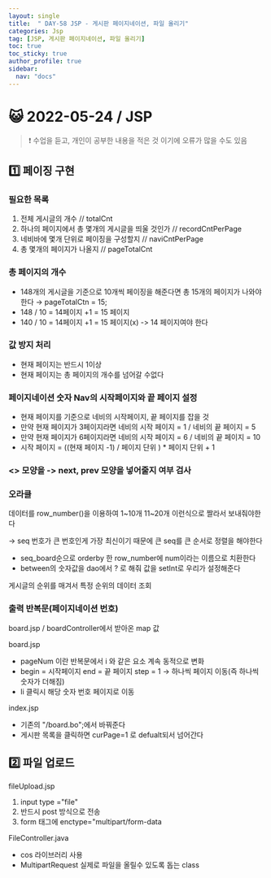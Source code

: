 ```yaml
---
layout: single
title:  " DAY-58 JSP - 게시판 페이지네이션, 파일 올리기"
categories: Jsp
tag: [JSP, 게시판 페이지네이션, 파일 올리기]
toc: true
toc_sticky: true
author_profile: true
sidebar:
  nav: "docs"
---
```




# 😺 2022-05-24 / JSP

<!--Quote-->
> ❗ 수업을 듣고, 개인이 공부한 내용을 적은 것 이기에 오류가 많을 수도 있음


## 1️⃣ 페이징 구현

### 필요한 목록

1. 전체 게시글의 개수  // totalCnt
2. 하나의 페이지에서 총 몇개의 게시글을 띄울 것인가  // recordCntPerPage
3. 네비바에 몇개 단위로 페이징을 구성할지 // naviCntPerPage
4. 총 몇개의 페이지가 나올지 // pageTotalCnt

### 총 페이지의 개수

- 148개의 게시글을 기준으로 10개씩 페이징을 해준다면 총 15개의 페이지가 나와야한다 →
pageTotalCtn = 15;
- 148 / 10  = 14페이지 +1 = 15 페이지
- 140 / 10  = 14페이지 +1 = 15 페이지(x) -> 14 페이지여야 한다

<script src="https://gist.github.com/kimyeong96/87c25624924516ab35716197ebc05ab6.js"></script>

### 값 방지 처리

- 현재 페이지는 반드시 1이상
- 현재 페이지는 총 페이지의 개수를 넘어갈 수없다

<script src="https://gist.github.com/kimyeong96/6c92d02d7ad173c105f789696721bcb1.js"></script>

### 페이지네이션 숫자 Nav의 시작페이지와 끝 페이지 설정

- 현재 페이지를 기준으로 네비의 시작페이지, 끝 페이지를 잡을 것
- 만약 현재 페이지가 3페이지라면 네비의 시작 페이지 = 1 / 네비의 끝 페이지 = 5
- 만약 현재 페이지가 6페이지라면 네비의 시작 페이지 = 6 / 네비의 끝 페이지 = 10
- 시작 페이지 = ((현재 페이지 -1) / 페이지 단위 ) * 페이지 단위 + 1

<script src="https://gist.github.com/kimyeong96/184938bc72763791608928a05660e500.js"></script>

### <> 모양을 -> next, prev 모양을 넣어줄지 여부 검사

<script src="https://gist.github.com/kimyeong96/65a824e72826d8b182c442f9bad45d3e.js"></script>

### 오라클

데이터를 row_number()을 이용하여 1~10개 11~20개 이런식으로 짤라서 보내줘야한다

→ seq 번호가 큰 번호인게 가장 최신이기 때문에 큰 seq를 큰 순서로 정렬을 해야한다

<script src="https://gist.github.com/kimyeong96/b53f091e4586412ec02a089a6f3102b3.js"></script>

- seq_board순으로 orderby 한 row_number에 num이라는 이름으로 치환한다
- between의 숫자값을 dao에서 ? 로 해줘 값을 setInt로 우리가 설정해준다

게시글의 순위를 매겨서 특정 순위의 데이터 조회

### 출력 반복문(페이지네이션 번호)

board.jsp / boardController에서 받아온 map 값

<script src="https://gist.github.com/kimyeong96/4994b430813add7345872829bedb964a.js"></script>

board.jsp

<script src="https://gist.github.com/kimyeong96/201e9bd7f69f4e6f3e8512a28e6af4d1.js"></script>

- pageNum 이란 반복문에서 i 와 같은 요소 계속 동적으로 변화
- begin = 시작페이지 end = 끝 페이지 step = 1 → 하나씩 페이지 이동(즉 하나씩 숫자가 더해짐)
- li 클릭시 해당 숫자 번호 페이지로 이동

index.jsp

<script src="https://gist.github.com/kimyeong96/a449ab2f21d7e2ea64cdfd2bab9e77c7.js"></script>

- 기존의 "/board.bo";에서 바꿔준다
- 게시판 목록을 클릭하면 curPage=1 로 defualt되서 넘어간다

## 2️⃣ 파일 업로드

fileUpload.jsp

<script src="https://gist.github.com/kimyeong96/1af75f06ae58a27165f9899ade4401bd.js"></script>

1. input type ="file"
2. 반드시 post 방식으로 전송
3. form 태그에 enctype="multipart/form-data

FileController.java

<script src="https://gist.github.com/kimyeong96/00272d54f6694d08ddb053aef6b19e89.js"></script>

- cos 라이브러리 사용
- MultipartRequest 실제로 파일을 올릴수 있도록 돕는 class